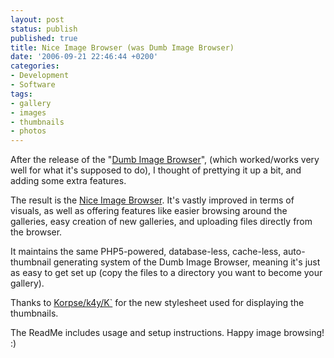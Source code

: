 ```yaml
---
layout: post
status: publish
published: true
title: Nice Image Browser (was Dumb Image Browser)
date: '2006-09-21 22:46:44 +0200'
categories:
- Development
- Software
tags:
- gallery
- images
- thumbnails
- photos
---
```


After the release of the "[Dumb Image
Browser](http://shrimpworks.za.net/2006/05/28/php-image-browser-and-download-stats/)",
(which worked/works very well for what it's supposed to do), I thought
of prettying it up a bit, and adding some extra features.

The result is the [Nice Image
Browser](http://shrimpworks.za.net/projects/image-browser/). It's vastly
improved in terms of visuals, as well as offering features like easier
browsing around the galleries, easy creation of new galleries, and
uploading files directly from the browser.

It maintains the same PHP5-powered, database-less, cache-less,
auto-thumbnail generating system of the Dumb Image Browser, meaning it's
just as easy to get set up (copy the files to a directory you want to
become your gallery).

Thanks to [Korpse/k4y/K\`](http://kaydash.za.net/) for the new
stylesheet used for displaying the thumbnails.

The ReadMe includes usage and setup instructions. Happy image browsing!
:)
